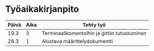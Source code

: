 # Työaikakirjanpito
 Päivä| Aika | Tehty työ
--- | --- | ---
19.3 | 3 | Terminaalikomentoihin ja gittiin tutustuminen
28.3 | 1 | Alustava määrittelydokumentti
